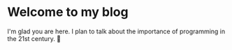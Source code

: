 # Welcome to my blog

I'm glad you are here. I plan to talk about the importance of programming in the 21st century. :100:
